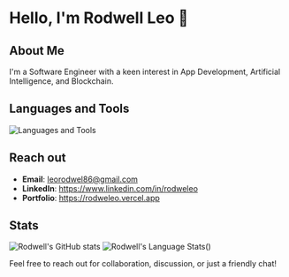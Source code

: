 # Hello, I'm Rodwell Leo 👋

## About Me
I'm a Software Engineer with a keen interest in App Development, Artificial Intelligence, and Blockchain.
## Languages and Tools

![Languages and Tools](https://skillicons.dev/icons?i=js,html,css,tailwindcss,react,nodejs,nextjs,express,java,spring,mysql,mongodb,nestjs,supabase,firebase,typescript,docker,git,aws,azure)

## Reach out
- **Email**: leorodwel86@gmail.com
- **LinkedIn**: https://www.linkedin.com/in/rodweleo
- **Portfolio**: https://rodweleo.vercel.app

## Stats
![Rodwell's GitHub stats](https://github-readme-stats.vercel.app/api?username=rodweleo&show_icons=true&theme=radical)
![Rodwell's Language Stats](https://github-readme-stats.vercel.app/api/top-langs/?username=rodweleo&langs_count=5&theme=tokyonight)()

Feel free to reach out for collaboration, discussion, or just a friendly chat!
